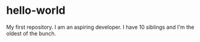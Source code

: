 # hello-world
My first repository.
I am an aspiring developer. I have 10 siblings and I'm the oldest of the bunch.
